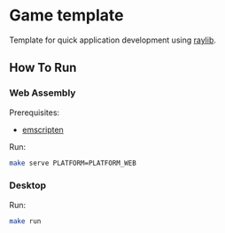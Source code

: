 # Game template

Template for quick application development using [raylib](https://github.com/raysan5/raylib).

## How To Run

### Web Assembly

Prerequisites:
- [emscripten](https://emscripten.org/docs/getting_started/downloads.html)

Run:
```bash
make serve PLATFORM=PLATFORM_WEB
```

### Desktop

Run:
```bash
make run
```

